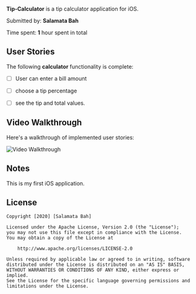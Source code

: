 **Tip-Calculator** is a tip calculator application for iOS.

Submitted by: **Salamata Bah**

Time spent: **1** hour spent in total

## User Stories

The following **calculator** functionality is complete:

* [ ] User can enter a bill amount
* [ ] choose a tip percentage
* [ ] see the tip and total values.



## Video Walkthrough 

Here's a walkthrough of implemented user stories:

<img src='http://g.recordit.co/jKkIYMdvxN.gif' title='Video Walkthrough' width='' alt='Video Walkthrough' />



## Notes

This is my first iOS application.

## License

    Copyright [2020] [Salamata Bah]

    Licensed under the Apache License, Version 2.0 (the "License");
    you may not use this file except in compliance with the License.
    You may obtain a copy of the License at

        http://www.apache.org/licenses/LICENSE-2.0

    Unless required by applicable law or agreed to in writing, software
    distributed under the License is distributed on an "AS IS" BASIS,
    WITHOUT WARRANTIES OR CONDITIONS OF ANY KIND, either express or implied.
    See the License for the specific language governing permissions and
    limitations under the License.
